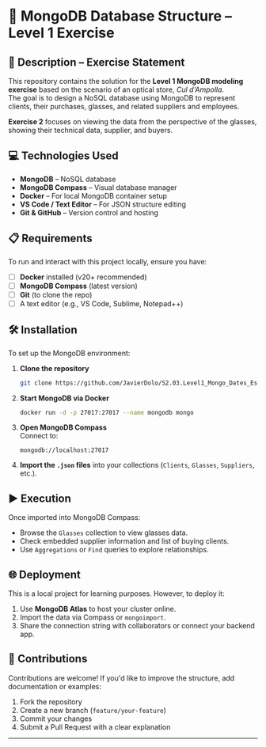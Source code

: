 # 🧠 MongoDB Database Structure – Level 1 Exercise

## 📄 Description – Exercise Statement

This repository contains the solution for the **Level 1 MongoDB modeling exercise** based on the scenario of an optical store, *Cul d'Ampolla*.  
The goal is to design a NoSQL database using MongoDB to represent clients, their purchases, glasses, and related suppliers and employees.  

**Exercise 2** focuses on viewing the data from the perspective of the glasses, showing their technical data, supplier, and buyers.

## 💻 Technologies Used

- **MongoDB** – NoSQL database
- **MongoDB Compass** – Visual database manager
- **Docker** – For local MongoDB container setup
- **VS Code / Text Editor** – For JSON structure editing
- **Git & GitHub** – Version control and hosting

## 📋 Requirements

To run and interact with this project locally, ensure you have:

- [ ] **Docker** installed (v20+ recommended)
- [ ] **MongoDB Compass** (latest version)
- [ ] **Git** (to clone the repo)
- [ ] A text editor (e.g., VS Code, Sublime, Notepad++)

## 🛠️ Installation

To set up the MongoDB environment:

1. **Clone the repository**  
   ```bash
   git clone https://github.com/JavierDolo/S2.03.Level1_Mongo_Dates_Estrucuture.git
   
   ```

2. **Start MongoDB via Docker**  
   ```bash
   docker run -d -p 27017:27017 --name mongodb mongo
   ```

3. **Open MongoDB Compass**  
   Connect to:
   ```
   mongodb://localhost:27017
   ```

4. **Import the `.json` files** into your collections (`Clients`, `Glasses`, `Suppliers`, etc.).

## ▶️ Execution

Once imported into MongoDB Compass:

- Browse the `Glasses` collection to view glasses data.
- Check embedded supplier information and list of buying clients.
- Use `Aggregations` or `Find` queries to explore relationships.

## 🌐 Deployment

This is a local project for learning purposes. However, to deploy it:

1. Use **MongoDB Atlas** to host your cluster online.
2. Import the data via Compass or `mongoimport`.
3. Share the connection string with collaborators or connect your backend app.

## 🤝 Contributions

Contributions are welcome! If you'd like to improve the structure, add documentation or examples:

1. Fork the repository
2. Create a new branch (`feature/your-feature`)
3. Commit your changes
4. Submit a Pull Request with a clear explanation

---
